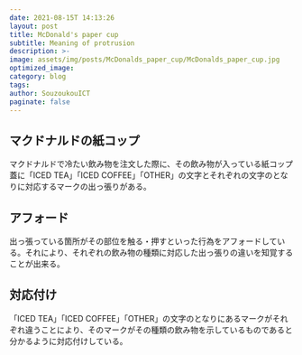 ```yaml
---
date: 2021-08-15T 14:13:26
layout: post
title: McDonald's paper cup
subtitle: Meaning of protrusion
description: >-
image: assets/img/posts/McDonalds_paper_cup/McDonalds_paper_cup.jpg
optimized_image: 
category: blog
tags: 
author: SouzoukouICT
paginate: false
---
```


## マクドナルドの紙コップ

マクドナルドで冷たい飲み物を注文した際に、その飲み物が入っている紙コップ
蓋に「ICED TEA」「ICED COFFEE」「OTHER」の文字とそれぞれの文字のとなりに対応するマークの出っ張りがある。

## アフォード

出っ張っている箇所がその部位を触る・押すといった行為をアフォードしている。それにより、それぞれの飲み物の種類に対応した出っ張りの違いを知覚することが出来る。

## 対応付け

「ICED TEA」「ICED COFFEE」「OTHER」の文字のとなりにあるマークがそれぞれ違うことにより、そのマークがその種類の飲み物を示しているものであると分かるように対応付けしている。